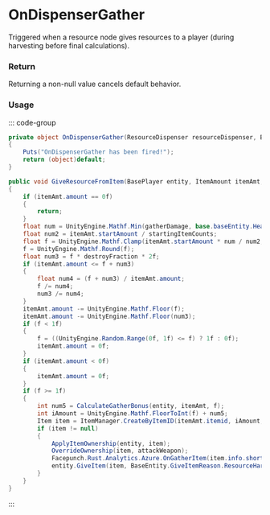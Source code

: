 # OnDispenserGather
<Badge type="info" text="Resource"/><Badge type="danger" text="Carbon Compatible"/><Badge type="warning" text="Oxide Compatible"/>
Triggered when a resource node gives resources to a player (during harvesting before final calculations).

### Return
Returning a non-null value cancels default behavior.

### Usage
::: code-group
```csharp [Example]
private object OnDispenserGather(ResourceDispenser resourceDispenser, BasePlayer entity, Item local7)
{
	Puts("OnDispenserGather has been fired!");
	return (object)default;
}
```
```csharp [Source — Assembly-CSharp @ ResourceDispenser]
public void GiveResourceFromItem(BasePlayer entity, ItemAmount itemAmt, float gatherDamage, float destroyFraction, AttackEntity attackWeapon)
{
	if (itemAmt.amount == 0f)
	{
		return;
	}
	float num = UnityEngine.Mathf.Min(gatherDamage, base.baseEntity.Health()) / base.baseEntity.MaxHealth();
	float num2 = itemAmt.startAmount / startingItemCounts;
	float f = UnityEngine.Mathf.Clamp(itemAmt.startAmount * num / num2, 0f, itemAmt.amount);
	f = UnityEngine.Mathf.Round(f);
	float num3 = f * destroyFraction * 2f;
	if (itemAmt.amount <= f + num3)
	{
		float num4 = (f + num3) / itemAmt.amount;
		f /= num4;
		num3 /= num4;
	}
	itemAmt.amount -= UnityEngine.Mathf.Floor(f);
	itemAmt.amount -= UnityEngine.Mathf.Floor(num3);
	if (f < 1f)
	{
		f = ((UnityEngine.Random.Range(0f, 1f) <= f) ? 1f : 0f);
		itemAmt.amount = 0f;
	}
	if (itemAmt.amount < 0f)
	{
		itemAmt.amount = 0f;
	}
	if (f >= 1f)
	{
		int num5 = CalculateGatherBonus(entity, itemAmt, f);
		int iAmount = UnityEngine.Mathf.FloorToInt(f) + num5;
		Item item = ItemManager.CreateByItemID(itemAmt.itemid, iAmount, 0uL);
		if (item != null)
		{
			ApplyItemOwnership(entity, item);
			OverrideOwnership(item, attackWeapon);
			Facepunch.Rust.Analytics.Azure.OnGatherItem(item.info.shortname, item.amount, base.baseEntity, entity, attackWeapon);
			entity.GiveItem(item, BaseEntity.GiveItemReason.ResourceHarvested);
		}
	}
}

```
:::
